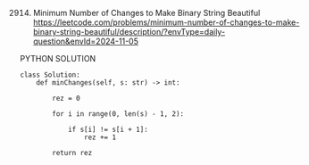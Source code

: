 2914. Minimum Number of Changes to Make Binary String Beautiful
https://leetcode.com/problems/minimum-number-of-changes-to-make-binary-string-beautiful/description/?envType=daily-question&envId=2024-11-05


PYTHON SOLUTION
```
class Solution:
    def minChanges(self, s: str) -> int:
        
        rez = 0

        for i in range(0, len(s) - 1, 2):
            
            if s[i] != s[i + 1]:
                rez += 1
        
        return rez
```
